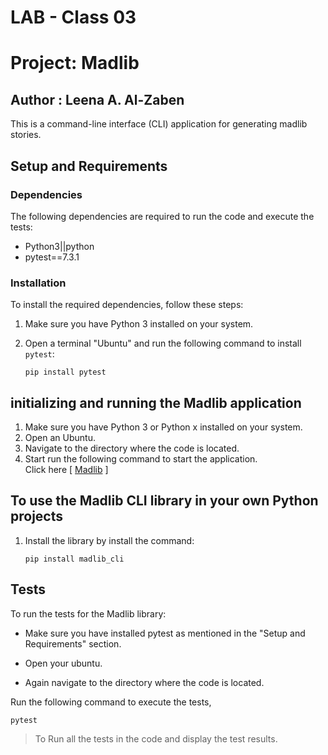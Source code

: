 # LAB - Class 03

# Project: Madlib

## Author : Leena A. Al-Zaben

This is a command-line interface (CLI) application for generating madlib stories.

## Setup and Requirements

### Dependencies

The following dependencies are required to run the code and execute the tests:

- Python3||python
- pytest==7.3.1

### Installation

To install the required dependencies, follow these steps:

1. Make sure you have Python 3 installed on your system.
2. Open a terminal "Ubuntu" and run the following command to install `pytest`:

   ```
   pip install pytest

## initializing and running the Madlib application

1. Make sure you have Python 3 or Python x installed on your system.
2. Open an Ubuntu.
3. Navigate to the directory where the code is located.
4. Start run the following command to start the application.<br>
Click here [
[Madlib](./madlib_cli/madlib.py) ]

## To use the Madlib CLI library in your own Python projects

1. Install the library by install the command:

   ```
   pip install madlib_cli

## Tests

To run the tests for the Madlib library:

- Make sure you have installed pytest as mentioned in the "Setup and Requirements" section.

- Open your ubuntu.

- Again navigate to the directory where the code is located.

Run the following command to execute the tests,

 ```
 pytest
```

> To Run all the tests in the code and display the test results.
